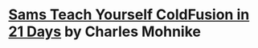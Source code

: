 # [Sams Teach Yourself ColdFusion in 21 Days](https://www.amazon.com/exec/obidos/ASIN/0672317966/) by Charles Mohnike
